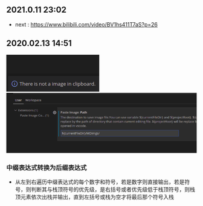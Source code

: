 ## 2021.0.11 23:02
* next : https://www.bilibili.com/video/BV1hs411T7aS?p=26

## 2020.02.13 14:51
![](2021-02-13-14-58-56.png)
![](MDimgs/2021-02-13-15-01-03.png)

### 中缀表达式转换为后缀表达式
* 从左到右遍历中缀表达式的每个数字和符号，若是数字则直接输出，若是符号，则判断其与栈顶符号的优先级，是右括号或者优先级低于栈顶符号，则栈顶元素依次出栈并输出，直到左括号或栈为空才将最后那个符号入栈